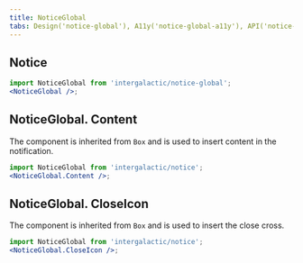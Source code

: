 ```yaml
---
title: NoticeGlobal
tabs: Design('notice-global'), A11y('notice-global-a11y'), API('notice-global-api'), Example('notice-global-code'), Changelog('notice-global-changelog')
---
```


## Notice

```jsx
import NoticeGlobal from 'intergalactic/notice-global';
<NoticeGlobal />;
```

<TypesView type="NoticeGlobalProps" :types={...types} />

## NoticeGlobal. Content

The component is inherited from `Box` and is used to insert content in the notification.

```jsx
import NoticeGlobal from 'intergalactic/notice';
<NoticeGlobal.Content />;
```

## NoticeGlobal. CloseIcon

The component is inherited from `Box` and is used to insert the close cross.

```jsx
import NoticeGlobal from 'intergalactic/notice';
<NoticeGlobal.CloseIcon />;
```

<script setup>import { data as types } from '@types.data.ts'; </script>
